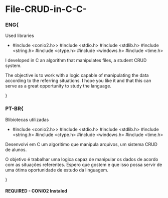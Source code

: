 # File-CRUD-in-C-C-

### ENG{

Used libraries
<ul>
  <li>
    #include &lt;conio2.h>&gt;
    #include &lt;stdio.h&gt;
    #include &lt;stdlib.h&gt;
    #include &lt;string.h&gt;
    #include &lt;ctype.h&gt;
    #include &lt;windows.h&gt;
    #include &lt;time.h&gt;
  </li>
</ul>

I developed in C an algorithm that manipulates files, a student CRUD system.

The objective is to work with a logic capable of manipulating the data according to the referring situations. I hope you like it and that this can serve as a great opportunity to study the language.

}
### PT-BR{

Blibiotecas utilizadas

<ul>
  <li>
    #include &lt;conio2.h>&gt;
    #include &lt;stdio.h&gt;
    #include &lt;stdlib.h&gt;
    #include &lt;string.h&gt;
    #include &lt;ctype.h&gt;
    #include &lt;windows.h&gt;
    #include &lt;time.h&gt;
  </li>
</ul>

Desenvolvi em C um algoritimo que manipula arquivos, um sistema CRUD de alunos.  

O objetivo é trabalhar uma logica capaz de manipular os dados de acordo com as situações referentes. Espero que gostem e que isso possa servir de uma ótima oportunidade de estudo da linguagem.


}

#### REQUIRED - CONIO2 Instaled 

